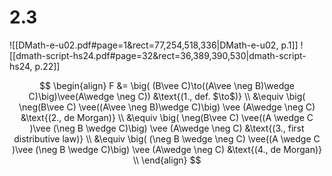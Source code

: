 
# 2.3
![[DMath-e-u02.pdf#page=1&rect=77,254,518,336|DMath-e-u02, p.1]]
![[dmath-script-hs24.pdf#page=32&rect=36,389,390,530|dmath-script-hs24, p.22]]

$$
\begin{align}
F &= \big( (B\vee C)\to((A\vee \neg B)\wedge C)\big)\vee(A\wedge \neg C)) &\text{(1., def. $\to$)} \\
&\equiv \big( \neg(B\vee C) \vee((A\vee \neg B)\wedge C)\big) \vee (A\wedge \neg C) &\text{(2., de Morgan)} \\
&\equiv \big( \neg(B\vee C) \vee((A \wedge C )\vee (\neg B \wedge C)\big) \vee (A\wedge \neg C) &\text{(3., first distributive law)} \\
&\equiv \big( (\neg B \wedge \neg C) \vee((A \wedge C )\vee (\neg B \wedge C)\big) \vee (A\wedge \neg C) &\text{(4., de Morgan)} \\
\end{align}
$$